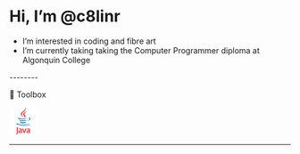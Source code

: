 <h1>Hi, I’m @c8linr</h1>
<ul>
  <li>I’m interested in coding and fibre art</li>
  <li>I’m currently taking taking the Computer Programmer diploma at Algonquin College</li>
</ul>
--------

🧰 Toolbox

<img src="https://github.com/devicons/devicon/blob/c7d326b6009e60442abc35fa45706d6f30ee4c8e/icons/java/java-original-wordmark.svg" alt="Java Logo" width="50" height="50" />

--------
<!---
c8linr/c8linr is a ✨ special ✨ repository because its `README.md` (this file) appears on your GitHub profile.
You can click the Preview link to take a look at your changes.
--->
